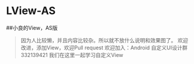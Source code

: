 # LView-AS
##小良的View，AS版

> 因为人比较懒，并且内容比较杂。所以就不放什么说明和效果图了。
> 欢迎改进，添加View，欢迎Pull request
> 欢迎加入：Android 自定义UI设计群 332139421
> 我们在这里一起学习自定义View

